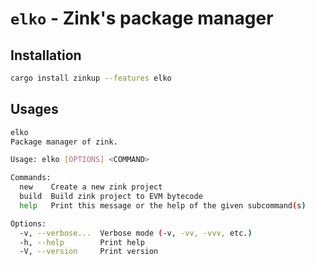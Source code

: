 # `elko` - Zink's package manager

## Installation

```bash
cargo install zinkup --features elko
```

## Usages

```bash
elko
Package manager of zink.

Usage: elko [OPTIONS] <COMMAND>

Commands:
  new    Create a new zink project
  build  Build zink project to EVM bytecode
  help   Print this message or the help of the given subcommand(s)

Options:
  -v, --verbose...  Verbose mode (-v, -vv, -vvv, etc.)
  -h, --help        Print help
  -V, --version     Print version
```
